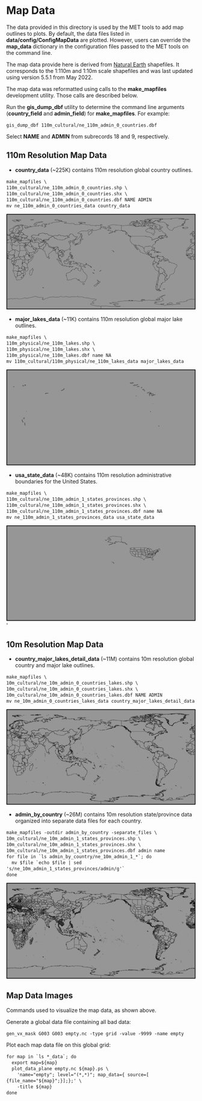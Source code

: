 Map Data
========

The data provided in this directory is used by the MET tools to add map outlines to plots. By default, the data files listed in **data/config/ConfigMapData** are plotted. However, users can override the **map_data** dictionary in the configuration files passed to the MET tools on the command line.

The map data provide here is derived from [Natural Earth](https://www.naturalearthdata.com/) shapefiles. It corresponds to the 1:110m and 1:10m scale shapefiles and was last updated using version 5.5.1 from May 2022.

The map data was reformatted using calls to the **make_mapfiles** development utility. Those calls are described below.

Run the **gis_dump_dbf** utility to determine the command line arguments (**country_field** and **admin_field**) for **make_mapfiles**.
For example:
```
gis_dump_dbf 110m_cultural/ne_110m_admin_0_countries.dbf
```
Select **NAME** and **ADMIN** from subrecords 18 and 9, respectively.

110m Resolution Map Data
------------------------

- **country_data** (~225K) contains 110m resolution global country outlines.
```
make_mapfiles \
110m_cultural/ne_110m_admin_0_countries.shp \
110m_cultural/ne_110m_admin_0_countries.shx \
110m_cultural/ne_110m_admin_0_countries.dbf NAME ADMIN
mv ne_110m_admin_0_countries_data country_data
```
![plot](figure/country_data.png?raw=true "country_data")
- **major_lakes_data** (~11K) contains 110m resolution global major lake outlines.
```
make_mapfiles \
110m_physical/ne_110m_lakes.shp \
110m_physical/ne_110m_lakes.shx \
110m_physical/ne_110m_lakes.dbf name NA
mv 110m_cultural/110m_physical/ne_110m_lakes_data major_lakes_data
```
![plot](figure/major_lakes_data.png?raw=true "major_lakes_data")
- **usa_state_data** (~48K) contains 110m resolution administrative boundaries for the United States.
```
make_mapfiles \
110m_cultural/ne_110m_admin_1_states_provinces.shp \
110m_cultural/ne_110m_admin_1_states_provinces.shx \
110m_cultural/ne_110m_admin_1_states_provinces.dbf name NA
mv ne_110m_admin_1_states_provinces_data usa_state_data
```
![plot](figure/usa_state_data.png?raw=true "usa_state_data")'

10m Resolution Map Data
-----------------------

- **country_major_lakes_detail_data** (~11M) contains 10m resolution global country and major lake outlines.
```
make_mapfiles \
10m_cultural/ne_10m_admin_0_countries_lakes.shp \
10m_cultural/ne_10m_admin_0_countries_lakes.shx \
10m_cultural/ne_10m_admin_0_countries_lakes.dbf NAME ADMIN
mv ne_10m_admin_0_countries_lakes_data country_major_lakes_detail_data
```
![plot](figure/country_major_lakes_detail_data.png?raw=true "country_major_lakes_detail_data")

- **admin_by_country** (~26M) contains 10m resolution state/province data organized into separate data files for each country.
```
make_mapfiles -outdir admin_by_country -separate_files \
10m_cultural/ne_10m_admin_1_states_provinces.shp \
10m_cultural/ne_10m_admin_1_states_provinces.shx \
10m_cultural/ne_10m_admin_1_states_provinces.dbf admin name
for file in `ls admin_by_country/ne_10m_admin_1_*`; do
  mv $file `echo $file | sed 's/ne_10m_admin_1_states_provinces/admin/g'`
done
```
![plot](figure/admin_by_country_data.png?raw=true "admin_by_country_data")

Map Data Images
---------------

Commands used to visualize the map data, as shown above.

Generate a global data file containing all bad data:
```
gen_vx_mask G003 G003 empty.nc -type grid -value -9999 -name empty
```
Plot each map data file on this global grid:
```
for map in `ls *_data`; do
  export map=${map}
  plot_data_plane empty.nc ${map}.ps \
    'name="empty"; level="(*,*)"; map_data={ source=[ {file_name="${map}";}];};' \
    -title ${map}
done
```
